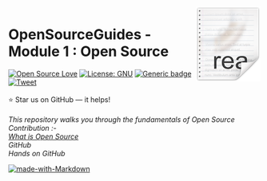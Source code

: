 <img src="icon.png" align="right" />

# OpenSourceGuides - Module 1 : Open Source
[![Open Source Love](https://badges.frapsoft.com/os/v1/open-source.svg?v=103)](https://github.com/upes-open/TheOpenSourceGuide)
[![License: GNU](https://img.shields.io/badge/License-GNU-orange.svg)](https://github.com/upes-open/TheOpenSourceGuide/blob/master/LICENSE)
[![Generic badge](https://img.shields.io/badge/Contributions-All-blue.svg)](https://github.com/upes-open/TheOpenSourceGuide/graphs/contributors)
[![Tweet](https://img.shields.io/twitter/url/http/shields.io.svg?style=social)](https://twitter.com/intent/tweet?text=UPES%20OPEN%20COMMUNITY%20spreading%20awareness%20about%20Open%20Source.%20Go%20and%20Check%204&url=https://github.com/upes-open/TheOpenSourceGuide&hashtags=upes,DevOpsAtUPES,opensource,upesopencommunity,osos,ososatupes)
<br><br>
:star: Star us on GitHub — it helps!<br><br>
*This repository walks you through the fundamentals of Open Source Contribution :-<br>[What is Open Source]()<br>GitHub<br>Hands on GitHub*

[![made-with-Markdown](https://img.shields.io/badge/Made%20with-Markdown-yellow.svg)](https://github.com/Nehasingh1300/TheOpenSourceGuide)
